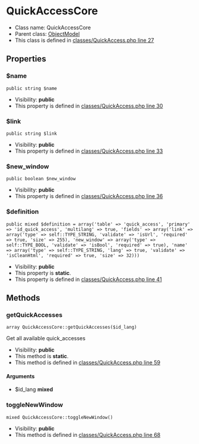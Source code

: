 QuickAccessCore
===============






* Class name: QuickAccessCore
* Parent class: [ObjectModel](ObjectModelCore)
* This class is defined in [classes/QuickAccess.php line 27](https://github.com/PrestaShop/PrestaShop/blob/1.6.1.1/classes/QuickAccess.php#L27)





Properties
----------


### $name

    public string $name





* Visibility: **public**
* This property is defined in [classes/QuickAccess.php line 30](https://github.com/PrestaShop/PrestaShop/blob/1.6.1.1/classes/QuickAccess.php#30)


### $link

    public string $link





* Visibility: **public**
* This property is defined in [classes/QuickAccess.php line 33](https://github.com/PrestaShop/PrestaShop/blob/1.6.1.1/classes/QuickAccess.php#33)


### $new_window

    public boolean $new_window





* Visibility: **public**
* This property is defined in [classes/QuickAccess.php line 36](https://github.com/PrestaShop/PrestaShop/blob/1.6.1.1/classes/QuickAccess.php#36)


### $definition

    public mixed $definition = array('table' => 'quick_access', 'primary' => 'id_quick_access', 'multilang' => true, 'fields' => array('link' => array('type' => self::TYPE_STRING, 'validate' => 'isUrl', 'required' => true, 'size' => 255), 'new_window' => array('type' => self::TYPE_BOOL, 'validate' => 'isBool', 'required' => true), 'name' => array('type' => self::TYPE_STRING, 'lang' => true, 'validate' => 'isCleanHtml', 'required' => true, 'size' => 32)))





* Visibility: **public**
* This property is **static**.
* This property is defined in [classes/QuickAccess.php line 41](https://github.com/PrestaShop/PrestaShop/blob/1.6.1.1/classes/QuickAccess.php#41)


Methods
-------


### getQuickAccesses

    array QuickAccessCore::getQuickAccesses($id_lang)

Get all available quick_accesses



* Visibility: **public**
* This method is **static**.
* This method is defined in [classes/QuickAccess.php line 59](https://github.com/PrestaShop/PrestaShop/blob/1.6.1.1/classes/QuickAccess.php#59)


#### Arguments
* $id_lang **mixed**



### toggleNewWindow

    mixed QuickAccessCore::toggleNewWindow()





* Visibility: **public**
* This method is defined in [classes/QuickAccess.php line 68](https://github.com/PrestaShop/PrestaShop/blob/1.6.1.1/classes/QuickAccess.php#68)



